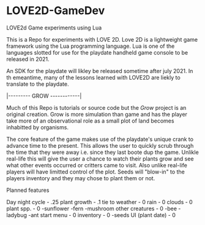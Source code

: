 # LOVE2D-GameDev
LOVE2d Game experiments using Lua

This is a Repo for experiments with LOVE 2D. 
Love 2D is a lightweight game framework using the Lua programming language. 
Lua is one of the languages slotted for use for the playdate handheld game console to be released in 2021. 

An SDK for the playdate will likley be released sometime after july 2021. 
In th emeantime, many of the lessons learned with LOVE2D are liekly to translate to the playdate.



|---------   GROW   ------------|

Much of this Repo is tutorials or source code but the *Grow* project is an original creation. 
Grow is more simulation than game and has the player take more of an observational role as a small plot of land becomes inhabitted by organisms. 

The core feature of the game makes use of the playdate's unique crank to advance time to the present. 
This allows the user to quickly scrub through the time that they were away i.e. since they last boote dup the game. 
Unlikle real-life this will give the user a chance to watch their plants grow and see what other events occurred or critters came to visit.
Also unlike real-life players will have limitted control of the plot. Seeds will "blow-in" to the players inventory and they may chose to plant them or not. 


Planned features 

Day night cycle   -     .25 
plant growth      -     .1
  tie to weather  -     0
rain              -     0
clouds            -     0
plant spp.        -     0
  -sunflower
  -fern
  -mushroom
other creatures   -     0
  -bee
  -ladybug
  -ant
start menu        -     0
inventory         -     0
  -seeds
UI (plant date)   -     0
